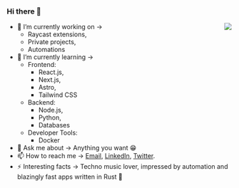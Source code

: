 ### Hi there 👋

<img align="right" src="https://github-readme-stats.vercel.app/api?username=teziovsky&show_icons=true&theme=vue-dark&hide_title=true" />

- 🔭 I’m currently working on →
    - Raycast extensions,
    - Private projects,
    - Automations
- 🌱 I’m currently learning → 
    - Frontend:
        - React.js,
        - Next.js,
        - Astro,
        - Tailwind CSS
    - Backend:
        - Node.js,
        - Python,
        - Databases
    - Developer Tools:
        - Docker
- 💬 Ask me about → Anything you want 😁
- 📫 How to reach me → [Email](mailto:teziovsky@gmail.com), [LinkedIn](https://www.linkedin.com/in/jakubsoboczynski), [Twitter](https://twitter.com/teziovsky).
- ⚡ Interesting facts → Techno music lover, impressed by automation and blazingly fast apps written in Rust 🚀
